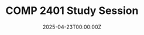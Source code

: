 ---
display_title: "COMP 2401 Study Session"
title: "COMP 2401 Study Session"
date: 2025-04-23T00:00:00Z
draft: false
layout: event
poster: "/images/event_posters/2024-2025/comp-2401-final-review-w25.png"
poster_cover: "contain"
poster_position: "center"
short_description: "We hope to C you at our Systems Programming review session!"
start_time: "6:00 - 8:00 PM EST"
location: "HP5345"
background: "images/orientation2018-min.jpeg"
publishdate: 2025-04-16
---